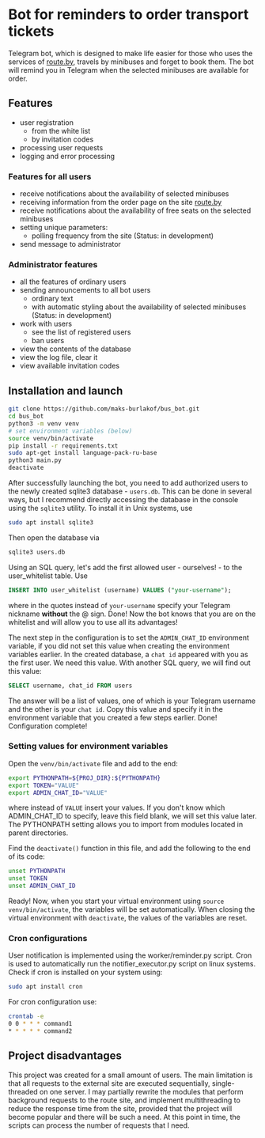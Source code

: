# Bot for reminders to order transport tickets
Telegram bot, which is designed to make life easier for those who uses the services of [route.by](https://route.by/), travels by minibuses and forget to book them. 
The bot will remind you in Telegram when the selected minibuses are available for order.

## Features
- user registration
    - from the white list
    - by invitation codes
- processing user requests
- logging and error processing

### Features for all users
- receive notifications about the availability of selected minibuses
- receiving information from the order page on the site [route.by](https://route.by/)
- receive notifications about the availability of free seats on the selected minibuses
- setting unique parameters:
	- polling frequency from the site (Status: in development)
- send message to administrator

### Administrator features
- all the features of ordinary users
- sending announcements to all bot users
  - ordinary text
  - with automatic styling about the availability of selected minibuses (Status: in development)
- work with users
    - see the list of registered users
    - ban users
- view the contents of the database
- view the log file, clear it
- view available invitation codes

## Installation and launch
```bash
git clone https://github.com/maks-burlakof/bus_bot.git
cd bus_bot
python3 -m venv venv
# set environment variables (below)
source venv/bin/activate
pip install -r requirements.txt
sudo apt-get install language-pack-ru-base
python3 main.py
deactivate
```
After successfully launching the bot, you need to add authorized users to the newly created sqlite3 database - `users.db`. This can be done in several ways, but I recommend directly accessing the database in the console using the `sqlite3` utility. To install it in Unix systems, use
```bash
sudo apt install sqlite3
```
Then open the database via
```bash
sqlite3 users.db
```
Using an SQL query, let's add the first allowed user - ourselves! - to the user_whitelist table. Use
```sql
INSERT INTO user_whitelist (username) VALUES ("your-username");
```
where in the quotes instead of `your-username` specify your Telegram nickname **without** the @ sign. Done! Now the bot knows that you are on the whitelist and will allow you to use all its advantages!

The next step in the configuration is to set the `ADMIN_CHAT_ID` environment variable, if you did not set this value when creating the environment variables earlier. In the created database, a `chat id` appeared with you as the first user. We need this value. With another SQL query, we will find out this value:
```sql
SELECT username, chat_id FROM users
```
The answer will be a list of values, one of which is your Telegram username and the other is your `chat id`. Copy this value and specify it in the environment variable that you created a few steps earlier.
Done! Configuration complete!

### Setting values for environment variables 
Open the ``venv/bin/activate`` file and add to the end:
```bash
export PYTHONPATH=${PROJ_DIR}:${PYTHONPATH}
export TOKEN="VALUE"
export ADMIN_CHAT_ID="VALUE"
```
where instead of ``VALUE`` insert your values. If you don't know which ADMIN_CHAT_ID to specify, leave this field blank, we will set this value later. 
The PYTHONPATH setting allows you to import from modules located in parent directories.

Find the ``deactivate()`` function in this file, and add the following to the end of its code:
```bash
unset PYTHONPATH
unset TOKEN
unset ADMIN_CHAT_ID
```
Ready! Now, when you start your virtual environment using ``source venv/bin/activate``, the variables will be set automatically. When closing the virtual environment with ``deactivate``, the values of the variables are reset.

### Cron configurations
User notification is implemented using the worker/reminder.py script. 
Cron is used to automatically run the notifier_executor.py script on linux systems. 
Check if cron is installed on your system using:
```bash
sudo apt install cron
```
For cron configuration use:
```bash
crontab -e
0 0 * * * command1
* * * * * command2
```

## Project disadvantages
This project was created for a small amount of users. The main limitation is that all requests to the external site are executed sequentially, single-threaded on one server. I may partially rewrite the modules that perform background requests to the route site, and implement multithreading to reduce the response time from the site, provided that the project will become popular and there will be such a need. At this point in time, the scripts can process the number of requests that I need.